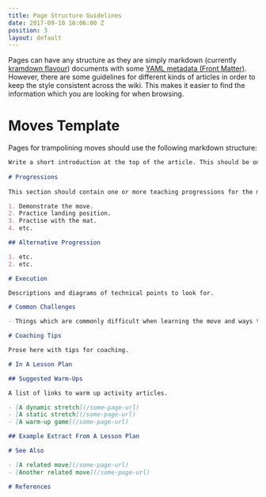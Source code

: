 ```yaml
---
title: Page Structure Guidelines
date: 2017-09-10 16:06:00 Z
position: 3
layout: default
---
```


Pages can have any structure as they are simply markdown (currently [kramdown flavour](https://kramdown.gettalong.org/quickref.html)) documents with some [YAML metadata (Front Matter)](https://jekyllrb.com/docs/frontmatter/). However, there are some guidelines for different kinds of articles in order to keep the style consistent across the wiki. This makes it easier to find the information which you are looking for when browsing.

# Moves Template

Pages for trampolining moves should use the following markdown structure:

```markdown
Write a short introduction at the top of the article. This should be one or more sentences summarising the page.
    
# Progressions
    
This section should contain one or more teaching progressions for the move.

1. Demonstrate the move.
2. Practice landing position.
3. Practise with the mat.
4. etc.

## Alternative Progression

1. etc.
2. etc.

# Execution

Descriptions and diagrams of technical points to look for.

# Common Challenges

- Things which are commonly difficult when learning the move and ways to work on improving them.

# Coaching Tips

Prose here with tips for coaching.

# In A Lesson Plan

## Suggested Warm-Ups

A list of links to warm up activity articles.

- [A dynamic stretch](/some-page-url)
- [A static stretch](/some-page-url)
- [A warm-up game](/some-page-url)

## Example Extract From A Lesson Plan

# See Also

- [A related move](/some-page-url)
- [Another related move](/some-page-url)

# References



```   